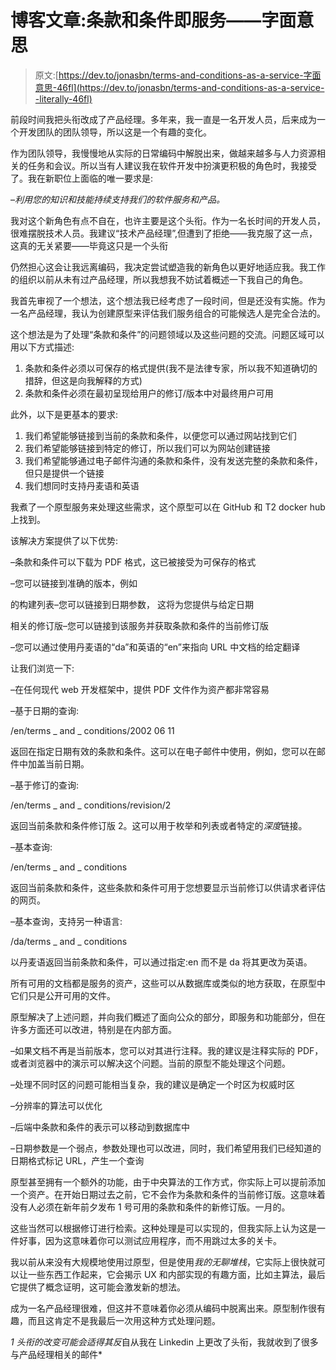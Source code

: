 # 博客文章:条款和条件即服务——字面意思

> 原文:[https://dev.to/jonasbn/terms-and-conditions-as-a-service-字面意思-46fl](https://dev.to/jonasbn/terms-and-conditions-as-a-service--literally-46fl)

前段时间我把头衔改成了产品经理。多年来，我一直是一名开发人员，后来成为一个开发团队的团队领导，所以这是一个有趣的变化。

作为团队领导，我慢慢地从实际的日常编码中解脱出来，做越来越多与人力资源相关的任务和会议。所以当有人建议我在软件开发中扮演更积极的角色时，我接受了。我在新职位上面临的唯一要求是:

–*利用您的知识和技能持续支持我们的软件服务和产品。*

我对这个新角色有点不自在，也许主要是这个头衔。作为一名长时间的开发人员，很难摆脱技术人员。我建议“技术产品经理”,但遭到了拒绝——我克服了这一点，这真的无关紧要——毕竟这只是一个头衔

仍然担心这会让我远离编码，我决定尝试塑造我的新角色以更好地适应我。我工作的组织以前从未有过产品经理，所以我想我不妨试着概述一下我自己的角色。

我首先审视了一个想法，这个想法我已经考虑了一段时间，但是还没有实施。作为一名产品经理，我认为创建原型来评估我们服务组合的可能候选人是完全合法的。

这个想法是为了处理“条款和条件”的问题领域以及这些问题的交流。问题区域可以用以下方式描述:

1.  条款和条件必须以可保存的格式提供(我不是法律专家，所以我不知道确切的措辞，但这是向我解释的方式)
2.  条款和条件必须在最初呈现给用户的修订/版本中对最终用户可用

此外，以下是更基本的要求:

1.  我们希望能够链接到当前的条款和条件，以便您可以通过网站找到它们
2.  我们希望能够链接到特定的修订，所以我们可以为网站创建链接
3.  我们希望能够通过电子邮件沟通的条款和条件，没有发送完整的条款和条件，但只是提供一个链接
4.  我们想同时支持丹麦语和英语

我煮了一个原型服务来处理这些需求，这个原型可以在 GitHub 和 T2 docker hub 上找到。

该解决方案提供了以下优势:

–条款和条件可以下载为 PDF 格式，这已被接受为可保存的格式

–您可以链接到准确的版本，例如

的构建列表–您可以链接到日期参数， 这将为您提供与给定日期

相关的修订版–您可以链接到该服务并获取条款和条件的当前修订版

–您可以通过使用丹麦语的“da”和英语的“en”来指向 URL 中文档的给定翻译

让我们浏览一下:

–在任何现代 web 开发框架中，提供 PDF 文件作为资产都非常容易

–基于日期的查询:

/en/terms _ and _ conditions/2002 06 11

返回在指定日期有效的条款和条件。这可以在电子邮件中使用，例如，您可以在邮件中加盖当前日期。

–基于修订的查询:

/en/terms _ and _ conditions/revision/2

返回当前条款和条件修订版 2。这可以用于枚举和列表或者特定的*深度*链接。

–基本查询:

/en/terms _ and _ conditions

返回当前条款和条件，这些条款和条件可用于您想要显示当前修订以供请求者评估的网页。

–基本查询，支持另一种语言:

/da/terms _ and _ conditions

以丹麦语返回当前条款和条件，可以通过指定:en 而不是 da 将其更改为英语。

所有可用的文档都是服务的资产，这些可以从数据库或类似的地方获取，在原型中它们只是公开可用的文件。

原型解决了上述问题，并向我们概述了面向公众的部分，即服务和功能部分，但在许多方面还可以改进，特别是在内部方面。

–如果文档不再是当前版本，您可以对其进行注释。我的建议是注释实际的 PDF，或者浏览器中的演示可以解决这个问题。当前的原型不能处理这个问题。

–处理不同时区的问题可能相当复杂，我的建议是确定一个时区为权威时区

–分辨率的算法可以优化

–后端中条款和条件的表示可以移动到数据库中

–日期参数是一个弱点，参数处理也可以改进，同时，我们希望用我们已经知道的日期格式标记 URL，产生一个查询

原型甚至拥有一个额外的功能，由于中央算法的工作方式，你实际上可以提前添加一个资产。在开始日期过去之前，它不会作为条款和条件的当前修订版。这意味着没有人必须在新年前夕发布 1 号可用的条款和条件的新修订版。一月的。

这些当然可以根据修订进行检索。这种处理是可以实现的，但我实际上认为这是一件好事，因为这意味着你可以测试应用程序，而不用跳过太多的关卡。

我以前从来没有大规模地使用过原型，但是使用*我的无聊堆栈*，它实际上很快就可以让一些东西工作起来，它会揭示 UX 和内部实现的有趣方面，比如主算法，最后它提供了概念证明，这可能会激发新的想法。

成为一名产品经理很难，但这并不意味着你必须从编码中脱离出来。原型制作很有趣，而且这肯定不是我最后一次用这种方式处理问题。

*1 头衔的改变可能会适得其反*自从我在 Linkedin 上更改了头衔，我就收到了很多与产品经理相关的邮件*